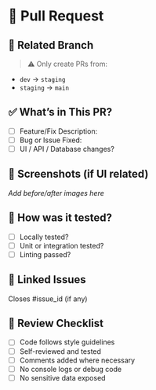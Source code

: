 # 🚀 Pull Request

## 📌 Related Branch
> ⚠️ Only create PRs from:
- `dev` → `staging`
- `staging` → `main`

## ✅ What’s in This PR?
- [ ] Feature/Fix Description:
- [ ] Bug or Issue Fixed:
- [ ] UI / API / Database changes?

## 📸 Screenshots (if UI related)
_Add before/after images here_

## 🧪 How was it tested?
- [ ] Locally tested?
- [ ] Unit or integration tested?
- [ ] Linting passed?

## 📂 Linked Issues
Closes #issue_id (if any)

## 👀 Review Checklist
- [ ] Code follows style guidelines
- [ ] Self-reviewed and tested
- [ ] Comments added where necessary
- [ ] No console logs or debug code
- [ ] No sensitive data exposed
